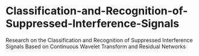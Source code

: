 # Classification-and-Recognition-of-Suppressed-Interference-Signals
Research on the Classification and Recognition of Suppressed Interference Signals Based on Continuous Wavelet Transform and Residual Networks

